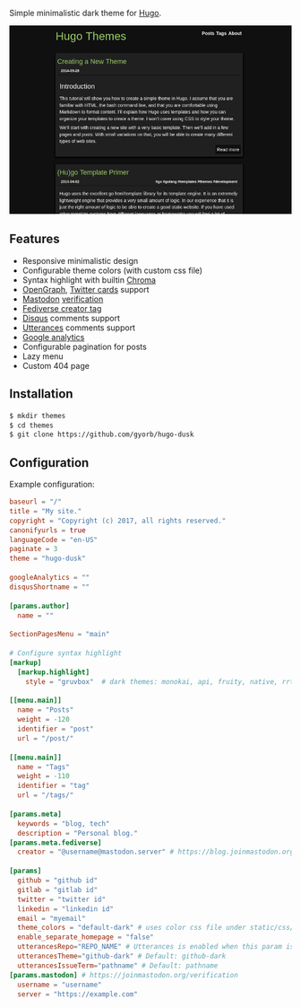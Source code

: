 Simple minimalistic dark theme for [Hugo](https://gohugo.io/).

![screenshot](https://github.com/gyorb/hugo-dusk/blob/master/images/tn.png "screenshot")

## Features

* Responsive minimalistic design
* Configurable theme colors (with custom css file)
* Syntax highlight with builtin [Chroma](http://gohugo.io/content-management/syntax-highlighting/)
* [OpenGraph](http://ogp.me/), [Twitter cards](https://dev.twitter.com/cards/overview) support
* [Mastodon](https://joinmastodon.org/) [verification](https://joinmastodon.org/verification)
* [Fediverse creator tag](https://blog.joinmastodon.org/2024/07/highlighting-journalism-on-mastodon/)
* [Disqus](https://disqus.com/) comments support
* [Utterances](https://utteranc.es/) comments support
* [Google analytics](https://www.google.com/analytics/)
* Configurable pagination for posts
* Lazy menu
* Custom 404 page

## Installation

~~~sh
$ mkdir themes
$ cd themes
$ git clone https://github.com/gyorb/hugo-dusk
~~~

## Configuration

Example configuration:

~~~~toml
baseurl = "/"
title = "My site."
copyright = "Copyright (c) 2017, all rights reserved."
canonifyurls = true
languageCode = "en-US"
paginate = 3
theme = "hugo-dusk"

googleAnalytics = ""
disqusShortname = ""

[params.author]
  name = ""

SectionPagesMenu = "main"

# Configure syntax highlight
[markup]
  [markup.highlight]
    style = "gruvbox"  # dark themes: monokai, api, fruity, native, rrt, swapoff ... https://xyproto.github.io/splash/docs/longer/all.html

[[menu.main]]
  name = "Posts"
  weight = -120
  identifier = "post"
  url = "/post/"

[[menu.main]]
  name = "Tags"
  weight = -110
  identifier = "tag"
  url = "/tags/"

[params.meta]
  keywords = "blog, tech"
  description = "Personal blog."
[params.meta.fediverse]
  creator = "@username@mastodon.server" # https://blog.joinmastodon.org/2024/07/highlighting-journalism-on-mastodon/

[params]
  github = "github id"
  gitlab = "gitlab id"
  twitter = "twitter id"
  linkedin = "linkedin id"
  email = "myemail"
  theme_colors = "default-dark" # uses color css file under static/css/default-dark.css
  enable_separate_homepage = "false"
  utterancesRepo="REPO_NAME" # Utterances is enabled when this param is set
  utterancesTheme="github-dark" # Default: github-dark
  utterancesIssueTerm="pathname" # Default: pathname
[params.mastodon] # https://joinmastodon.org/verification
  username = "username"
  server = "https://example.com"
~~~~
